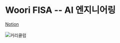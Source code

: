 # Woori FISA -- AI 엔지니어링

[Notion](https://thirsty-hosta-2d1.notion.site/FISA-AI-84457d0516184012b468c17338e637ea)
<br>
<br>
![커리큘럼](https://file.notion.so/f/f/ac4d980e-0c17-434b-a9aa-d31d1fce416c/9695f4eb-ab1f-4294-81b1-4a007adedc98/%EA%B7%B8%EB%A6%BC4.png?id=f70055be-7224-4c5a-ad5b-09864a6956d1&table=block&spaceId=ac4d980e-0c17-434b-a9aa-d31d1fce416c&expirationTimestamp=1721044800000&signature=Ui-SLm0vT7qpt3geFhm0pv4jGBmvOoV8d4B3ZVqccok&downloadName=%EA%B7%B8%EB%A6%BC4.png)
